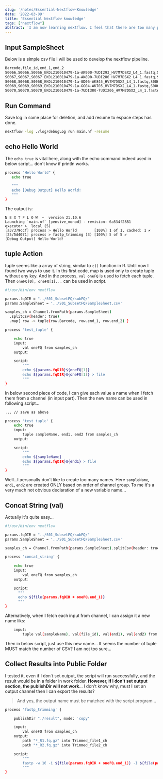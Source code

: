 ```yaml
---
slug: '/notes/Essential-Nextflow-Knowledge'
date: '2022-03-09'
title: 'Essential Nextflow knowledge'
tags: ["nextflow"]
abstract: 'I am now learning nextflow. I feel that there are too many parameters, syntax that I will actually not needed from tutorial. Thus, here I just record key patterns I will be used in my work.'
---
```


## Input SampleSheet

Below is a simple csv file I will be used to develop the nextflow pipeline.

```bash
Barcode,file_id,end_1,end_2
S0066,S0066,S0066_EKDL210010479-1a-AK900-7UDI293_HV7M7DSX2_L4_1.fastq,S0066_EKDL210010479-1a-AK900-7UDI293_HV7M7DSX2_L4_2.fastq
S0067,S0067,S0067_EKDL210010479-1a-AK890-7UDI280_HV7M7DSX2_L4_1.fastq,S0067_EKDL210010479-1a-AK890-7UDI280_HV7M7DSX2_L4_2.fastq
S0068,S0068,S0068_EKDL210010479-1a-GD06-AK845_HV7M7DSX2_L4_1.fastq,S0068_EKDL210010479-1a-GD06-AK845_HV7M7DSX2_L4_2.fastq
S0069,S0069,S0069_EKDL210010479-1a-GG04-AK705_HV7M7DSX2_L4_1.fastq,S0069_EKDL210010479-1a-GG04-AK705_HV7M7DSX2_L4_2.fastq
S0070,S0070,S0070_EKDL210010479-1a-7UDI300-7UDI206_HV7M7DSX2_L4_1.fastq,S0070_EKDL210010479-1a-7UDI300-7UDI206_HV7M7DSX2_L4_2.fastq
```

## Run Command

Save log in some place for deletion, and add resume to espace steps has done.

```bash
nextflow -log ./log/debugLog run main.nf -resume
```

## echo Hello World

The `echo true` is vital here, along with the echo command indeed used in below script... don't know if println works.

```bash
process "Hello World" {
   echo true

   """
   echo [Debug Output] Hello World!
   """
}
```

The output is:

```
N E X T F L O W  ~  version 21.10.6
Launching `main.nf` [pensive_monod] - revision: 6a534f2851
executor >  local (5)
[a3/379ccf] process > Hello World        [100%] 1 of 1, cached: 1 ✔
[25/5d4071] process > fastp_trimming (3) [100%] 5 of 5 ✔
[Debug Output] Hello World!
```

## tuple Action

tuple seems like a array of string, similar to `c()` function in R. Until now I found two ways to use it. In ths first code, map is used only to create tuple without any key. And in the process, `val oneFQ` is used to fetch each tuple. Then `oneFQ[0], oneFQ[1]...` can be used in script.

```bash
#!/usr/bin/env nextflow

params.fqDIR = "../S01_SubsetFQ/subFQ/"
params.SampleSheet = '../S01_SubsetFQ/SampleSheet.csv'

samples_ch = Channel.fromPath(params.SampleSheet)
  .splitCsv(header: true)
  .map{ row -> tuple(row.Barcode, row.end_1, row.end_2) }

process 'test_tuple' {

    echo true
    input:
        val oneFQ from samples_ch
    output:

    script:
        """
        echo ${params.fqDIR}${oneFQ[1]}
        echo ${params.fqDIR}${oneFQ[1]} > file
        """
}
```

In below second piece of code, I can give each value a name when I fetch them from a channel (in input part). Then the new name can be used in following script...

```bash
... // save as above

process 'test_tuple' {
    echo true
    input:
        tuple sampleName, end1, end2 from samples_ch
    output:

    script:
        """
        echo ${sampleName}
        echo ${params.fqDIR}${end1} > file
        """
}
```

Well...I personally don't like to create too many names. Here `sampleName`, `end1`, `end2` are created ONLY based on order of channel group. To me it's a very much not obvious declaration of a new variable name...

## Concat String (val)

Actually it's quite easy...

```bash
#!/usr/bin/env nextflow

params.fqDIR = "../S01_SubsetFQ/subFQ/"
params.SampleSheet = '../S01_SubsetFQ/SampleSheet.csv'

samples_ch = Channel.fromPath(params.SampleSheet).splitCsv(header: true)

process 'concat_string' {
    
    echo true
    input:
        val oneFQ from samples_ch
    output:

    script:
      """
      echo ${file(params.fqDIR + oneFQ.end_1)}
      """
}
```

Alternatively, when I fetch each input from channel, I can assign it a new name liks:

```bash
    input:
        tuple val(sampleName), val(file_id), val(end1), val(end2) from samples_ch
```

Then in below script, just use this new name... It seems the number of tuple MUST match the number of CSV? I am not too sure...

## Collect Results into Public Folder

I tested it, even if I don't set output, the script will run successfully, and the result would be in a folder in work folder. **However, if I don't set output section, the publishDir will not work**... I don't know why, must I set an output channel then I can export the results?

> And yes, the output name must be matched with the script program...

```bash
process 'fastp_trimming' {

    publishDir "./result", mode: 'copy'

    input:
        val oneFQ from samples_ch
    output:
        path "*_R1.fq.gz" into Trimmed_file1_ch
        path "*_R2.fq.gz" into Trimmed_file2_ch

    script:
        """
        fastp -w 16 -i ${file(params.fqDIR + oneFQ.end_1)} -I ${file(params.fqDIR + oneFQ.end_2)} -o ${oneFQ.file_id}_R1.fq.gz -O ${oneFQ.file_id}_R2.fq.gz -j ${oneFQ.file_id}.json -h ${oneFQ.file_id}.html -R ${oneFQ.file_id} --trim_front1 0 --trim_tail1 15 --trim_front2 15 --trim_tail2 0
        """
}
```